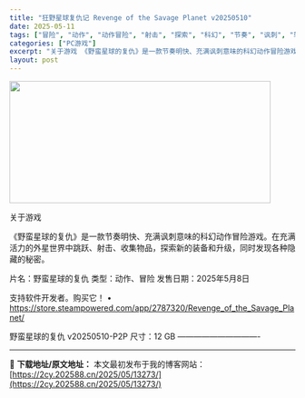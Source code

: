 ```yaml
---
title: "狂野星球复仇记 Revenge of the Savage Planet v20250510"
date: 2025-05-11
tags: ["冒险", "动作", "动作冒险", "射击", "探索", "科幻", "节奏", "讽刺", "软件"]
categories: ["PC游戏"]
excerpt: "关于游戏 《野蛮星球的复仇》是一款节奏明快、充满讽刺意味的科幻动作冒险游戏。在充满活力的外星世界中跳跃、射击、收集物品，探索新的装备和升级，同时发现各种隐藏的秘密。 片名：野蛮星球的复仇 类型：动作、冒险 发售日期：2025年5月8日 支持软件开发者。购买它！ • https://store.ste&hellip;"
layout: post
---
```


<img src="https://2cy.202588.cn/wp-content/uploads/2025/05/2025051105302955.webp" alt="" width="460" height="215" class="aligncenter size-full wp-image-13277" />

关于游戏

《野蛮星球的复仇》是一款节奏明快、充满讽刺意味的科幻动作冒险游戏。在充满活力的外星世界中跳跃、射击、收集物品，探索新的装备和升级，同时发现各种隐藏的秘密。

片名：野蛮星球的复仇
类型：动作、冒险
发售日期：2025年5月8日

支持软件开发者。购买它！
• https://store.steampowered.com/app/2787320/Revenge_of_the_Savage_Planet/

野蛮星球的复仇 v20250510-P2P
尺寸：12 GB
——————————- 

---
📖 **下载地址/原文地址：** 本文最初发布于我的博客网站：[https://2cy.202588.cn/2025/05/13273/](https://2cy.202588.cn/2025/05/13273/)
